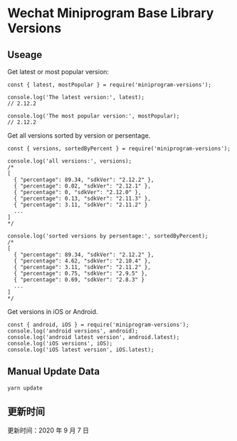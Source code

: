 
# Wechat Miniprogram Base Library Versions

## Useage

Get latest or most popular version:

```;
const { latest, mostPopular } = require('miniprogram-versions');

console.log('The latest version:', latest);
// 2.12.2

console.log('The most popular version:', mostPopular);
// 2.12.2

```

Get all versions sorted by version or persentage.

```
const { versions, sortedByPercent } = require('miniprogram-versions');

console.log('all versions:', versions);
/*
[
  { "percentage": 89.34, "sdkVer": "2.12.2" },
  { "percentage": 0.02, "sdkVer": "2.12.1" },
  { "percentage": 0, "sdkVer": "2.12.0" },
  { "percentage": 0.13, "sdkVer": "2.11.3" },
  { "percentage": 3.11, "sdkVer": "2.11.2" }
  ...
]
*/

console.log('sorted versions by persentage:', sortedByPercent);
/*
[
  { "percentage": 89.34, "sdkVer": "2.12.2" },
  { "percentage": 4.62, "sdkVer": "2.10.4" },
  { "percentage": 3.11, "sdkVer": "2.11.2" },
  { "percentage": 0.75, "sdkVer": "2.9.5" },
  { "percentage": 0.69, "sdkVer": "2.8.3" }
  ...
]
*/
```

Get versions in iOS or Android.

```
const { android, iOS } = require('miniprogram-versions');
console.log('android versions', android);
console.log('android latest version', android.latest);
console.log('iOS versions', iOS);
console.log('iOS latest version', iOS.latest);
```

## Manual Update Data

```
yarn update
```

## 更新时间

更新时间：2020 年 9 月 7 日
